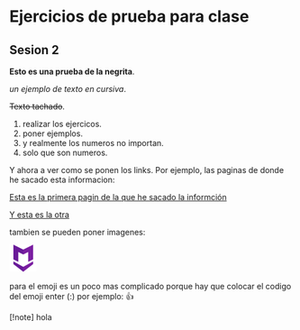 # Ejercicios de prueba para clase

## Sesion 2

**Esto es una prueba de la negrita**.

_un ejemplo de texto en cursiva_.

~~Texto tachado~~.

1. realizar los ejercicos.
2. poner ejemplos.
1. y realmente los numeros no importan.
3. solo que son numeros.

Y ahora a ver como se ponen los links. Por ejemplo, las paginas de donde he sacado esta informacion:

[Esta es la primera pagin de la que he sacado la informción](https://github.com/adam-p/markdown-here/wiki/Markdown-Cheatsheet)

[Y esta es la otra](https://docs.github.com/es/get-started/writing-on-github/getting-started-with-writing-and-formatting-on-github/basic-writing-and-formatting-syntax)

tambien se pueden poner imagenes:

![alt text](https://github.com/adam-p/markdown-here/raw/master/src/common/images/icon48.png)

para el emoji es un poco mas complicado porque hay que colocar el codigo del emoji enter (:) por ejemplo: :+1:

[!note]
hola
